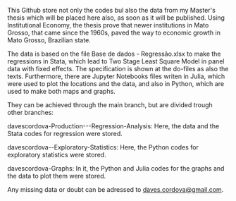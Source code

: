 This Github store not only the codes bul also the data from my Master's thesis which will be placed here also, as soon as it will be published. 
Using Institutional Economy, the thesis prove that newer institutions in Mato Grosso, that came since the 1960s, paved the way to economic growth in Mato Grosso, Brazilian state.

The data is based on the file Base de dados - Regressão.xlsx to make the regressions in Stata, which lead to Two Stage Least Square Model in panel data with fixed effects.
The specification is shown at the do-files as also the texts.
Furthermore, there are Jupyter Notebooks files writen in Julia, which were used to plot the locations and the data, and also in Python, which are used to make both maps and graphs.

They can be achieved through the main branch, but are divided trough other branches:

davescordova-Production---Regression-Analysis: Here, the data and the Stata codes for regression were stored.

davescordova--Exploratory-Statistics: Here, the Python codes for exploratory statistics were stored.

davescordova-Graphs: In it, the Python and Julia codes for the graphs and the data to plot them were stored.


Any missing data or doubt can be adressed to daves.cordova@gmail.com.
